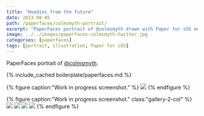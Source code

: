 ```yaml
---
title: "Hoodies from the future"
date: 2013-08-05
path: /paperfaces/colmsmyth-portrait/
excerpt: "PaperFaces portrait of @colmsmyth drawn with Paper for iOS on an iPad."
image: ../../images/paperfaces-colmsmyth-twitter.jpg
categories: [paperfaces]
tags: [portrait, illustration, Paper for iOS]
---
```


PaperFaces portrait of [@colmsmyth](https://twitter.com/colmsmyth).

{% include_cached boilerplate/paperfaces.md %}

{% figure caption:"Work in progress screenshot." %}
[![](../../images/paperfaces-colmsmyth-process-1-600.jpg)](../../images/paperfaces-colmsmyth-process-1-lg.jpg)
{% endfigure %}

{% figure caption:"Work in progress screenshot." class:"gallery-2-col" %}
[![](../../images/paperfaces-colmsmyth-process-2-600.jpg)](../../images/paperfaces-colmsmyth-process-2-lg.jpg)
[![](../../images/paperfaces-colmsmyth-process-3-600.jpg)](../../images/paperfaces-colmsmyth-process-3-lg.jpg)
[![](../../images/paperfaces-colmsmyth-process-4-600.jpg)](../../images/paperfaces-colmsmyth-process-4-lg.jpg)
[![](../../images/paperfaces-colmsmyth-process-5-600.jpg)](../../images/paperfaces-colmsmyth-process-5-lg.jpg)
{% endfigure %}
